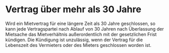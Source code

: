 # Vertrag über mehr als 30 Jahre

Wird ein Mietvertrag für eine längere Zeit als 30 Jahre geschlossen, so kann jede Vertragspartei nach Ablauf von 30 Jahren nach Überlassung der Mietsache das Mietverhältnis außerordentlich mit der gesetzlichen Frist kündigen. Die Kündigung ist unzulässig, wenn der Vertrag für die Lebenszeit des Vermieters oder des Mieters geschlossen worden ist.